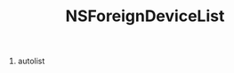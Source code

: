 ﻿---
uid: crmscript_ref_NSForeignDeviceList
title: NSForeignDeviceList
intellisense: Void.NSForeignDeviceList
keywords: NSForeignDeviceList
so.topic: reference
---



1. autolist 

